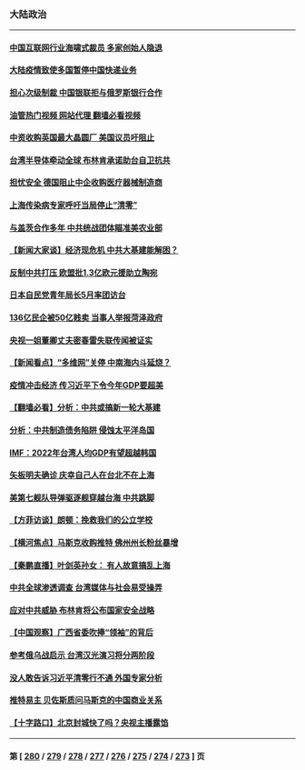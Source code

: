 ### 大陆政治
---
#### [中国互联网行业海啸式裁员 多家创始人隐退](../../pages/ncid277/n13721870.md?04280045) 
#### [大陆疫情致使多国暂停中国快递业务](../../pages/ncid277/n13721857.md?04280045) 
#### [担心次级制裁 中国银联拒与俄罗斯银行合作](../../pages/ncid277/n13721834.md?04280045) 
#### [油管热门视频 网站代理 翻墙必看视频](http://209.222.30.114:81/youtube.html?04280045)
#### [中资收购英国最大晶圆厂 美国议员吁阻止](../../pages/ncid277/n13721835.md?04280045) 
#### [台湾半导体牵动全球 布林肯承诺助台自卫抗共](../../pages/ncid277/n13721693.md?04280045) 
#### [担忧安全 德国阻止中企收购医疗器械制造商](../../pages/ncid277/n13721809.md?04280045) 
#### [上海传染病专家呼吁当局停止“清零”](../../pages/ncid277/n13721825.md?04280045) 
#### [与盖茨合作多年 中共统战团体瞄准美农业部](../../pages/ncid277/n13721692.md?04280045) 
#### [【新闻大家谈】经济现危机 中共大基建能解困？](../../pages/ncid277/n13721784.md?04280045) 
#### [反制中共打压 欧盟批1.3亿欧元援助立陶宛](../../pages/ncid277/n13721708.md?04280045) 
#### [日本自民党青年局长5月率团访台](../../pages/ncid277/n13721655.md?04280045) 
#### [136亿民企被50亿贱卖 当事人举报菏泽政府](../../pages/ncid277/n13721636.md?04280045) 
#### [央视一姐董卿丈夫密春雷失联传闻被证实](../../pages/ncid277/n13721519.md?04280045) 
#### [【新闻看点】“多维网”关停 中南海内斗延烧？](../../pages/ncid277/n13721332.md?04280045) 
#### [疫情冲击经济 传习近平下令今年GDP要超美](../../pages/ncid277/n13721445.md?04280045) 
#### [【翻墙必看】分析：中共或搞新一轮大基建](../../pages/ncid277/n13721382.md?04280045) 
#### [分析：中共制造债务陷阱 侵蚀太平洋岛国](../../pages/ncid277/n13718976.md?04280045) 
#### [IMF：2022年台湾人均GDP有望超越韩国](../../pages/ncid277/n13721446.md?04280045) 
#### [矢板明夫确诊 庆幸自己人在台北不在上海](../../pages/ncid277/n13721392.md?04280045) 
#### [美第七舰队导弹驱逐舰穿越台海 中共跳脚](../../pages/ncid277/n13721396.md?04280045) 
#### [【方菲访谈】朗顿：挽救我们的公立学校](../../pages/ncid277/n13721322.md?04280045) 
#### [【横河焦点】马斯克收购推特 佛州州长粉丝暴增](../../pages/ncid277/n13721334.md?04280045) 
#### [【秦鹏直播】叶剑英孙女： 有人故意搞乱上海](../../pages/ncid277/n13721327.md?04280045) 
#### [中共全球渗透调查 台湾媒体与社会易受操弄](../../pages/ncid277/n13721038.md?04280045) 
#### [应对中共威胁 布林肯将公布国家安全战略](../../pages/ncid277/n13721192.md?04280045) 
#### [【中国观察】广西省委吹捧“领袖”的背后](../../pages/ncid277/n13721170.md?04280045) 
#### [参考俄乌战启示 台湾汉光演习将分两阶段](../../pages/ncid277/n13721159.md?04280045) 
#### [没人敢告诉习近平清零行不通 外国专家分析](../../pages/ncid277/n13720943.md?04280045) 
#### [推特易主 贝佐斯质问马斯克的中国商业关系](../../pages/ncid277/n13721162.md?04280045) 
#### [【十字路口】北京封城快了吗？央视主播露馅](../../pages/ncid277/n13721080.md?04280045) 

---
#### 第 [ [280](./280.md?04280045) / [279](./279.md?04280045) / [278](./278.md?04280045) / [277](./277.md?04280045) / [276](./276.md?04280045) / [275](./275.md?04280045) / [274](./274.md?04280045) / [273](./273.md?04280045) ] 页
